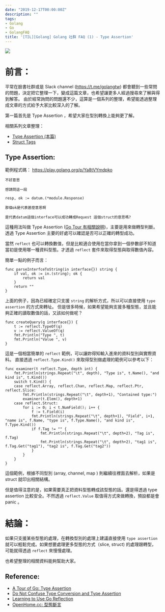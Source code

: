 ```yaml
---
date: "2019-12-17T00:00:00Z"
description: ""
tags:
- Golang
- Go
- GolangFAQ
title: '[TIL][Golang] Golang 社群 FAQ (1) - Type Assertion'
---
```


![](https://golang.org/lib/godoc/images/go-logo-blue.svg)

# 前言：

平常在臉書社群或是 Slack channel (https://t.me/golangtw) 都會聽到一些常問的問題，決定把它整理一下，變成這篇文章，也希望讓更多人經過搜尋來了解與得到解答。 由於經常詢問的問題還不少，這算是一個系列的整理，希望能透過整理成文章的方式給予大家比較深入的了解。

第一篇首先是 Type Assertion ，希望大家在型別轉換上能夠更了解。

相關系列文章整理：

- [Type Assertion (本篇)](https://www.evanlin.com/til-go-faq1/)
- [Struct Tags](https://www.evanlin.com/til-go-faq2/)



## Type Assertion:

範例程式碼： https://play.golang.org/p/Ya8tVYmdpko

```
不好意思

想請問這一段

resp, ok := datum.(*module.Response)

那個ok是代表甚麼意思啊

是代表datum這個interface可以成功轉成Request 這個struct的意思嗎? 
```

這種用法叫做 Type Assertion ([Go Tour 有相關說明](https://tour.golang.org/methods/15))，主要是用來做轉型判斷。透過 Type Assertion 主要的好處可以確認是否可以正確的轉型成功。

當然 `reflect` 也可以轉換數值，但是比較適合使用在當你拿到一個參數卻不知道當初是使用哪一種資料型態。才透過 `reflect` 套件來取得型態與取得數值內容。

簡單一點的例子而言：

```
func parseInterfceToString(in interface{}) string {
	if val, ok := in.(string); ok {
		return val
	}
	return ""
}
```

上面的例子，因為已經確定只支援 `string` 的解析方式，所以可以直接使用 `type assertion` 的方式來轉址。 但是很多時候，如果希望能夠支援多種型態，並且能夠正確的讀取數值的話，又該如何做呢？

```
func createQuery(q interface{}) {
	t := reflect.TypeOf(q)
	v := reflect.ValueOf(q)
	fmt.Println("Type ", t)
	fmt.Println("Value ", v)
}
```

這是一個相當簡單的 `reflect` 範例，可以讓妳得知輸入進來的資料型別與實際資料。  直接透過 `reflect.Type.Kind()` 來取得型別做處理的範例可以參考以下：

```
func examiner(t reflect.Type, depth int) {
	fmt.Println(strings.Repeat("\t", depth), "Type is", t.Name(), "and kind is", t.Kind())
	switch t.Kind() {
	case reflect.Array, reflect.Chan, reflect.Map, reflect.Ptr, reflect.Slice:
		fmt.Println(strings.Repeat("\t", depth+1), "Contained type:")
		examiner(t.Elem(), depth+1)
	case reflect.Struct:
		for i := 0; i < t.NumField(); i++ {
			f := t.Field(i)
			fmt.Println(strings.Repeat("\t", depth+1), "Field", i+1, "name is", f.Name, "type is", f.Type.Name(), "and kind is", f.Type.Kind())
			if f.Tag != "" {
				fmt.Println(strings.Repeat("\t", depth+2), "Tag is", f.Tag)
				fmt.Println(strings.Repeat("\t", depth+2), "tag1 is", f.Tag.Get("tag1"), "tag2 is", f.Tag.Get("tag2"))
			}
		}
	}
}
```

這個範例，根據不同型別 (array, channel, map ) 則繼續往裡面去解析，如果是 struct 就印出相關結構。

但是值得注意的是，如果需要真正把資料型態轉成該型態的話。還是得透過 type assertion 比較安全。不然透過 `reflect.Value` 取值得方式來做轉換，預設都是會 panic 。

# 結論：

如果只支援某些型態的處理，在轉換型別的處理上建議直接使用 `type assertion` 就可以輕鬆完成。如果想要處理更多型態的方式（slice, struct) 的處理跟轉型，可能就得透過 `reflect` 來慢慢處理。

也希望整理的相關資料能夠幫助大家。



## **Reference:**

- [A Tour of Go: Type Assertion](https://tour.golang.org/methods/15)
- [Do Not Confuse Type Conversion and Type Assertion](https://medium.com/@baturorkun/do-not-confuse-type-conversion-and-type-assertion-7a60405af8e0)
- [Learning to Use Go Reflection](https://medium.com/capital-one-tech/learning-to-use-go-reflection-822a0aed74b7)
- [OpenHome.cc: 型態斷言](https://openhome.cc/Gossip/Go/TypeAssertion.html)